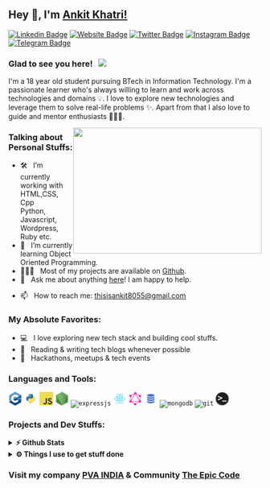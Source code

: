 ## Hey 👋, I'm [Ankit Khatri!](https://github.com/theankitkhatri/)

[![Linkedin Badge](https://img.shields.io/badge/-LinkedIn-0e76a8?style=flat-square&logo=Linkedin&logoColor=white)](https://linkedin.com/in/ceokartik)
[![Website Badge](https://img.shields.io/badge/Website-3b5998?style=flat-square&logo=google-chrome&logoColor=white)](https://theankitkhatri.github.io/)
[![Twitter Badge](https://img.shields.io/badge/-Twitter-00acee?style=flat-square&logo=Twitter&logoColor=white)](https://twitter.com/theankitkhatri)
[![Instagram Badge](https://img.shields.io/badge/-Instagram-e4405f?style=flat-square&logo=Instagram&logoColor=white)](https://instagram.com/AnkitKh40096386/)
[![Telegram Badge](https://img.shields.io/badge/-Telegram-0088cc?style=flat-square&logo=Telegram&logoColor=white)](https://t.me/pvaceo)

### Glad to see you here! &nbsp; ![](https://visitor-badge.glitch.me/badge?page_id=theankitkhatri.theankitkhatri&style=flat-square&color=0088cc)

I'm a 18 year old student pursuing BTech in Information Technology. I'm a passionate learner who's always willing to learn and work across technologies and domains 💡. I love to explore new technologies and leverage them to solve real-life problems ✨. Apart from that I also love to guide and mentor enthusiasts 👨🏻‍💻.

<img align="right" height="250" width="375" alt="" src="https://raw.githubusercontent.com/iampavangandhi/iampavangandhi/master/gifs/coder.gif" />

### Talking about Personal Stuffs:

- 🛠 &nbsp; I’m currently working with HTML,CSS, Cpp <br /> Python, Javascript, Wordpress, Ruby etc.
- 🚀 &nbsp; I’m currently learning Object Oriented Programming.
- 👨🏻‍💻 &nbsp; Most of my projects are available on [Github](https://github.com/theankitkhatri).
- 💬 &nbsp; Ask me about anything [here](https://t.me/theankitkhatri)! I am happy to help.
<!--- 👾 &nbsp; Fun fact: Equal is Not Always Equal in Javascript.-->
- 📫 &nbsp; How to reach me: thisisankit8055@gmail.com
<!--- 📝 &nbsp; Checkout my [Resume](https://github.com/ceokartik/ceokartik/blob/master/resume.pdf).-->

### My Absolute Favorites:

- 💻 &nbsp; I love exploring new tech stack and building cool stuffs.
- 📰 &nbsp; Reading & writing tech blogs whenever possible
- 🍕 &nbsp; Hackathons, meetups & tech events

### Languages and Tools:

<code><img height="27" src="https://raw.githubusercontent.com/github/explore/80688e429a7d4ef2fca1e82350fe8e3517d3494d/topics/cpp/cpp.png" alt="cpp"></code>
<code><img height="27" src="https://raw.githubusercontent.com/github/explore/80688e429a7d4ef2fca1e82350fe8e3517d3494d/topics/python/python.png" alt="python"></code>
<code><img height="27" src="https://raw.githubusercontent.com/github/explore/80688e429a7d4ef2fca1e82350fe8e3517d3494d/topics/javascript/javascript.png" alt="javascript"></code>
<code><img height="27" src="https://raw.githubusercontent.com/github/explore/80688e429a7d4ef2fca1e82350fe8e3517d3494d/topics/nodejs/nodejs.png" alt="nodejs"></code>
<code><img height="27" src="https://devicons.github.io/devicon/devicon.git/icons/express/express-original.svg" alt="expressjs"></code>
<code><img height="27" src="https://raw.githubusercontent.com/github/explore/80688e429a7d4ef2fca1e82350fe8e3517d3494d/topics/react/react.png" alt="react"></code>
<code><img height="27" src="https://raw.githubusercontent.com/github/explore/80688e429a7d4ef2fca1e82350fe8e3517d3494d/topics/graphql/graphql.png" alt="graphql"></code>
<code><img height="27" src="https://raw.githubusercontent.com/github/explore/80688e429a7d4ef2fca1e82350fe8e3517d3494d/topics/sql/sql.png" alt="sql"></code>
<code><img height="27" src="https://encrypted-tbn0.gstatic.com/images?q=tbn%3AANd9GcSTTzPAw-55ssm1Im594xYZ9eRQu2JylrkYLg&usqp=CAU" alt="mongodb"></code>
<code><img height="27" src="https://devicons.github.io/devicon/devicon.git/icons/git/git-original.svg" alt="git"></code>
<code><img height="27" src="https://raw.githubusercontent.com/github/explore/80688e429a7d4ef2fca1e82350fe8e3517d3494d/topics/terminal/terminal.png" alt="terminal"></code>

<!--
<code><img height="25" src="https://raw.githubusercontent.com/github/explore/80688e429a7d4ef2fca1e82350fe8e3517d3494d/topics/sass/sass.png" alt="sass"></code>
-->

### Projects and Dev Stuffs:

<details>	
  <summary><b>⚡ Github Stats</b></summary>

<img height="180em" src="https://github-readme-stats.vercel.app/api?username=theankitkhatri&show_icons=true&hide_border=true" />
<img height="180em" src="https://github-readme-stats.vercel.app/api/top-langs/?username=theankitkhatri&exclude_repo=KNN-Image-Classification&show_icons=true&hide_border=true&layout=compact&langs_count=8"/>
</details>

<!--
<details>
  <summary><b>🧑‍🚀 Open Source Projects</b></summary>

  <br />
  <table>
    <thead align="center">
      <tr border: none;>
        <td><b>💻 Projects</b></td>
        <td><b>🌟 Stars</b></td>
        <td><b>🍴 Forks</b></td>
        <td><b>🐛 Issues</b></td>
        <td><b>🔔 Pull Requests</b></td>
        <td><b>👨‍💻 Language</b></td>
      </tr>
    </thead>
    <tbody>
      <tr>
	      <td><a href="https://github.com/theankitkhatri/Gitwar"><b>🚀 Gitwar</b></a></td>
        <td><img alt="Stars" src="https://img.shields.io/github/stars/theankitkhatri/Gitwar?style=flat-square&labelColor=343b41"/></td>
        <td><img alt="Forks" src="https://img.shields.io/github/forks/theankitkhatri/Gitwar?style=flat-square&labelColor=343b41"/></td>
        <td><img alt="Issues" src="https://img.shields.io/github/issues/theankitkhatri/Gitwar?style=flat-square"/></td>
        <td><img alt="Pull Requests" src="https://img.shields.io/github/issues-pr/theankitkhatri/Gitwar?style=flat-square"/></td>
        <td><img alt="Language" src="https://img.shields.io/github/languages/top/theankitkhatri/Gitwar?style=flat-square"/></td>
      </tr>
      <tr>
	      <td><a href="https://github.com/theankitkhatri/TradeByte"><b>💸 TradeByte</b></a></td>
        <td><img alt="Stars" src="https://img.shields.io/github/stars/theankitkhatri/TradeByte?style=flat-square&labelColor=343b41"/></td>
        <td><img alt="Forks" src="https://img.shields.io/github/forks/theankitkhatri/TradeByte?style=flat-square&labelColor=343b41"/></td>
        <td><img alt="Issues" src="https://img.shields.io/github/issues/theankitkhatri/TradeByte?style=flat-square"/></td>
        <td><img alt="Pull Requests" src="https://img.shields.io/github/issues-pr/theankitkhatri/TradeByte?style=flat-square"/></td>
        <td><img alt="Language" src="https://img.shields.io/github/languages/top/theankitkhatri/TradeByte?label=javascript&style=flat-square"/></td>
      </tr>
      <tr>
	      <td><a href="https://github.com/theankitkhatri/TheNodeCourse"><b>👨🏻‍💻 TheNodeCourse</b></a></td>
        <td><img alt="Stars" src="https://img.shields.io/github/stars/theankitkhatrik/TheNodeCourse?style=flat-square&labelColor=343b41"/></td>
        <td><img alt="Forks" src="https://img.shields.io/github/forks/theankitkhatri/TheNodeCourse?style=flat-square&labelColor=343b41"/></td>
        <td><img alt="Issues" src="https://img.shields.io/github/issues/theankitkhatri/TheNodeCourse?style=flat-square"/></td>
        <td><img alt="Pull Requests" src="https://img.shields.io/github/issues-pr/theankitkhatri/TheNodeCourse?style=flat-square"/></td>
        <td><img alt="Language" src="https://img.shields.io/github/languages/top/theankitkhatri/TheNodeCourse?style=flat-square"/></td> 
      </tr>
    </tbody>
  </table>
  <br />
</details>
 -->
<details>	
  <br />
  <summary><b>⚙️ Things I use to get stuff done</b></summary>
  	<ul>
  	    <li><b>OS:</b> Windows 10 & Parrot OS </li>
	    <li><b>Laptop: </b> Dell Latitude (i5)</li>
  	    <li><b>Browser: </b> Firefox Developer Edition</li>
	    <li><b>Code Editor:</b> JetBrains & VSCode</li>
	    <li><b>To Stay Updated:</b> <a href="https://theepiccode.com">The Epic Code</a></li>
	    <br />
	</ul>	
</details>


### Visit my company [PVA INDIA](https://pvaindia.com) & Community [The Epic Code](https://theepiccode.com)


